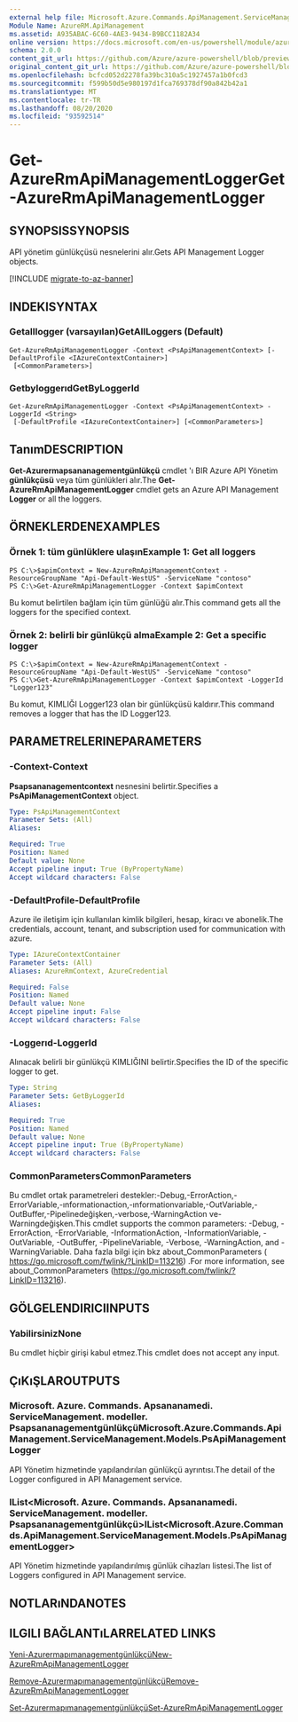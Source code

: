 ```yaml
---
external help file: Microsoft.Azure.Commands.ApiManagement.ServiceManagement.dll-Help.xml
Module Name: AzureRM.ApiManagement
ms.assetid: A935ABAC-6C60-4AE3-9434-B9BCC1182A34
online version: https://docs.microsoft.com/en-us/powershell/module/azurerm.apimanagement/get-azurermapimanagementlogger
schema: 2.0.0
content_git_url: https://github.com/Azure/azure-powershell/blob/preview/src/ResourceManager/ApiManagement/Commands.ApiManagement/help/Get-AzureRmApiManagementLogger.md
original_content_git_url: https://github.com/Azure/azure-powershell/blob/preview/src/ResourceManager/ApiManagement/Commands.ApiManagement/help/Get-AzureRmApiManagementLogger.md
ms.openlocfilehash: bcfcd052d2278fa39bc310a5c1927457a1b0fcd3
ms.sourcegitcommit: f599b50d5e980197d1fca769378df90a842b42a1
ms.translationtype: MT
ms.contentlocale: tr-TR
ms.lasthandoff: 08/20/2020
ms.locfileid: "93592514"
---
```

# <span data-ttu-id="88dc4-101">Get-AzureRmApiManagementLogger</span><span class="sxs-lookup"><span data-stu-id="88dc4-101">Get-AzureRmApiManagementLogger</span></span>

## <span data-ttu-id="88dc4-102">SYNOPSIS</span><span class="sxs-lookup"><span data-stu-id="88dc4-102">SYNOPSIS</span></span>
<span data-ttu-id="88dc4-103">API yönetim günlükçüsü nesnelerini alır.</span><span class="sxs-lookup"><span data-stu-id="88dc4-103">Gets API Management Logger objects.</span></span>

[!INCLUDE [migrate-to-az-banner](../../includes/migrate-to-az-banner.md)]

## <span data-ttu-id="88dc4-104">INDEKI</span><span class="sxs-lookup"><span data-stu-id="88dc4-104">SYNTAX</span></span>

### <span data-ttu-id="88dc4-105">Getalllogger (varsayılan)</span><span class="sxs-lookup"><span data-stu-id="88dc4-105">GetAllLoggers (Default)</span></span>
```
Get-AzureRmApiManagementLogger -Context <PsApiManagementContext> [-DefaultProfile <IAzureContextContainer>]
 [<CommonParameters>]
```

### <span data-ttu-id="88dc4-106">Getbyloggerıd</span><span class="sxs-lookup"><span data-stu-id="88dc4-106">GetByLoggerId</span></span>
```
Get-AzureRmApiManagementLogger -Context <PsApiManagementContext> -LoggerId <String>
 [-DefaultProfile <IAzureContextContainer>] [<CommonParameters>]
```

## <span data-ttu-id="88dc4-107">Tanım</span><span class="sxs-lookup"><span data-stu-id="88dc4-107">DESCRIPTION</span></span>
<span data-ttu-id="88dc4-108">**Get-Azurermapsananagementgünlükçü** cmdlet 'ı BIR Azure API Yönetim **günlükçüsü** veya tüm günlükleri alır.</span><span class="sxs-lookup"><span data-stu-id="88dc4-108">The **Get-AzureRmApiManagementLogger** cmdlet gets an Azure API Management **Logger** or all the loggers.</span></span>

## <span data-ttu-id="88dc4-109">ÖRNEKLERDEN</span><span class="sxs-lookup"><span data-stu-id="88dc4-109">EXAMPLES</span></span>

### <span data-ttu-id="88dc4-110">Örnek 1: tüm günlüklere ulaşın</span><span class="sxs-lookup"><span data-stu-id="88dc4-110">Example 1: Get all loggers</span></span>
```
PS C:\>$apimContext = New-AzureRmApiManagementContext -ResourceGroupName "Api-Default-WestUS" -ServiceName "contoso"
PS C:\>Get-AzureRmApiManagementLogger -Context $apimContext
```

<span data-ttu-id="88dc4-111">Bu komut belirtilen bağlam için tüm günlüğü alır.</span><span class="sxs-lookup"><span data-stu-id="88dc4-111">This command gets all the loggers for the specified context.</span></span>

### <span data-ttu-id="88dc4-112">Örnek 2: belirli bir günlükçü alma</span><span class="sxs-lookup"><span data-stu-id="88dc4-112">Example 2: Get a specific logger</span></span>
```
PS C:\>$apimContext = New-AzureRmApiManagementContext -ResourceGroupName "Api-Default-WestUS" -ServiceName "contoso"
PS C:\>Get-AzureRmApiManagementLogger -Context $apimContext -LoggerId "Logger123"
```

<span data-ttu-id="88dc4-113">Bu komut, KIMLIĞI Logger123 olan bir günlükçüsü kaldırır.</span><span class="sxs-lookup"><span data-stu-id="88dc4-113">This command removes a logger that has the ID Logger123.</span></span>

## <span data-ttu-id="88dc4-114">PARAMETRELERINE</span><span class="sxs-lookup"><span data-stu-id="88dc4-114">PARAMETERS</span></span>

### <span data-ttu-id="88dc4-115">-Context</span><span class="sxs-lookup"><span data-stu-id="88dc4-115">-Context</span></span>
<span data-ttu-id="88dc4-116">**Psapsananagementcontext** nesnesini belirtir.</span><span class="sxs-lookup"><span data-stu-id="88dc4-116">Specifies a **PsApiManagementContext** object.</span></span>

```yaml
Type: PsApiManagementContext
Parameter Sets: (All)
Aliases: 

Required: True
Position: Named
Default value: None
Accept pipeline input: True (ByPropertyName)
Accept wildcard characters: False
```

### <span data-ttu-id="88dc4-117">-DefaultProfile</span><span class="sxs-lookup"><span data-stu-id="88dc4-117">-DefaultProfile</span></span>
<span data-ttu-id="88dc4-118">Azure ile iletişim için kullanılan kimlik bilgileri, hesap, kiracı ve abonelik.</span><span class="sxs-lookup"><span data-stu-id="88dc4-118">The credentials, account, tenant, and subscription used for communication with azure.</span></span>
 
```yaml
Type: IAzureContextContainer
Parameter Sets: (All)
Aliases: AzureRmContext, AzureCredential

Required: False
Position: Named
Default value: None
Accept pipeline input: False
Accept wildcard characters: False
```

### <span data-ttu-id="88dc4-119">-Loggerıd</span><span class="sxs-lookup"><span data-stu-id="88dc4-119">-LoggerId</span></span>
<span data-ttu-id="88dc4-120">Alınacak belirli bir günlükçü KIMLIĞINI belirtir.</span><span class="sxs-lookup"><span data-stu-id="88dc4-120">Specifies the ID of the specific logger to get.</span></span>

```yaml
Type: String
Parameter Sets: GetByLoggerId
Aliases: 

Required: True
Position: Named
Default value: None
Accept pipeline input: True (ByPropertyName)
Accept wildcard characters: False
```

### <span data-ttu-id="88dc4-121">CommonParameters</span><span class="sxs-lookup"><span data-stu-id="88dc4-121">CommonParameters</span></span>
<span data-ttu-id="88dc4-122">Bu cmdlet ortak parametreleri destekler:-Debug,-ErrorAction,-ErrorVariable,-ınformationaction,-ınformationvariable,-OutVariable,-OutBuffer,-Pipelinedeğişken,-verbose,-WarningAction ve-Warningdeğişken.</span><span class="sxs-lookup"><span data-stu-id="88dc4-122">This cmdlet supports the common parameters: -Debug, -ErrorAction, -ErrorVariable, -InformationAction, -InformationVariable, -OutVariable, -OutBuffer, -PipelineVariable, -Verbose, -WarningAction, and -WarningVariable.</span></span> <span data-ttu-id="88dc4-123">Daha fazla bilgi için bkz about_CommonParameters ( https://go.microsoft.com/fwlink/?LinkID=113216) .</span><span class="sxs-lookup"><span data-stu-id="88dc4-123">For more information, see about_CommonParameters (https://go.microsoft.com/fwlink/?LinkID=113216).</span></span>

## <span data-ttu-id="88dc4-124">GÖLGELENDIRICI</span><span class="sxs-lookup"><span data-stu-id="88dc4-124">INPUTS</span></span>

### <span data-ttu-id="88dc4-125">Yabilirsiniz</span><span class="sxs-lookup"><span data-stu-id="88dc4-125">None</span></span>
<span data-ttu-id="88dc4-126">Bu cmdlet hiçbir girişi kabul etmez.</span><span class="sxs-lookup"><span data-stu-id="88dc4-126">This cmdlet does not accept any input.</span></span>

## <span data-ttu-id="88dc4-127">ÇıKıŞLAR</span><span class="sxs-lookup"><span data-stu-id="88dc4-127">OUTPUTS</span></span>

### <span data-ttu-id="88dc4-128">Microsoft. Azure. Commands. Apsananamedi. ServiceManagement. modeller. Psapsananagementgünlükçü</span><span class="sxs-lookup"><span data-stu-id="88dc4-128">Microsoft.Azure.Commands.ApiManagement.ServiceManagement.Models.PsApiManagementLogger</span></span>
<span data-ttu-id="88dc4-129">API Yönetim hizmetinde yapılandırılan günlükçü ayrıntısı.</span><span class="sxs-lookup"><span data-stu-id="88dc4-129">The detail of the Logger configured in API Management service.</span></span>

### <span data-ttu-id="88dc4-130">IList<Microsoft. Azure. Commands. Apsananamedi. ServiceManagement. modeller. Psapsananagementgünlükçü></span><span class="sxs-lookup"><span data-stu-id="88dc4-130">IList<Microsoft.Azure.Commands.ApiManagement.ServiceManagement.Models.PsApiManagementLogger></span></span>
<span data-ttu-id="88dc4-131">API Yönetim hizmetinde yapılandırılmış günlük cihazları listesi.</span><span class="sxs-lookup"><span data-stu-id="88dc4-131">The list of Loggers configured in API Management service.</span></span>

## <span data-ttu-id="88dc4-132">NOTLARıNDA</span><span class="sxs-lookup"><span data-stu-id="88dc4-132">NOTES</span></span>

## <span data-ttu-id="88dc4-133">ILGILI BAĞLANTıLAR</span><span class="sxs-lookup"><span data-stu-id="88dc4-133">RELATED LINKS</span></span>

[<span data-ttu-id="88dc4-134">Yeni-Azurermapımanagementgünlükçü</span><span class="sxs-lookup"><span data-stu-id="88dc4-134">New-AzureRmApiManagementLogger</span></span>](./New-AzureRmApiManagementLogger.md)

[<span data-ttu-id="88dc4-135">Remove-Azurermapımanagementgünlükçü</span><span class="sxs-lookup"><span data-stu-id="88dc4-135">Remove-AzureRmApiManagementLogger</span></span>](./Remove-AzureRmApiManagementLogger.md)

[<span data-ttu-id="88dc4-136">Set-Azurermapımanagementgünlükçü</span><span class="sxs-lookup"><span data-stu-id="88dc4-136">Set-AzureRmApiManagementLogger</span></span>](./Set-AzureRmApiManagementLogger.md)


